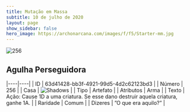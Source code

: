 ```yaml
---
title: Mutação em Massa
subtitle: 10 de julho de 2020
layout: page
show_sidebar: false
hero_image: https://archonarcana.com/images/f/f5/Starter-mm.jpg
---
```


![256](https://cdn.keyforgegame.com/media/card_front/pt/479_256_PQP9MHRG7W4H_pt.png)

## Agulha Perseguidora

|----|----|
| ID | 63d41428-bb3f-4921-99d5-4d2c62123bd3 |
| Número | 256 |
| Casa | ![Shadows](https://archonarcana.com/images/thumb/e/ee/Shadows.png/22px-Shadows.png "Sombras") |
| Tipo | Artefato |
| Atributos | Arma |
| Texto | Ação: Cause 1D a uma criatura.  Se esse dano destruir aquela criatura, ganhe 1A. |
| Raridade | Comum |
| Dizeres | ”O que era aquilo?” |
